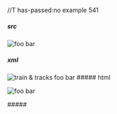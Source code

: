 //T has-passed:no
example 541
##### src
![foo *bar*]

[foo *bar*]: train.jpg "train & tracks"
##### xml
<?xml version="1.0" encoding="UTF-8"?>
<!DOCTYPE document SYSTEM "CommonMark.dtd">
<document xmlns="http://commonmark.org/xml/1.0">
  <paragraph>
    <image destination="train.jpg" title="train &amp; tracks">
      <text>foo </text>
      <emph>
        <text>bar</text>
      </emph>
    </image>
  </paragraph>
</document>
##### html
<p><img src="train.jpg" alt="foo bar" title="train &amp; tracks" /></p>
#####
